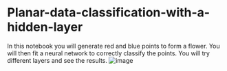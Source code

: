 # Planar-data-classification-with-a-hidden-layer
In this notebook you will generate red and blue points to form a flower. 
You will then fit a neural network to correctly classify the points. 
You will try different layers and see the results.
![image](https://d3c33hcgiwev3.cloudfront.net/imageAssetProxy.v1/ZWaFhXvJEee4vAqXrrsRwg_d82c6d2cd5729c93fb76e37260abcbd2_Screen-Shot-2017-08-07-at-4.36.57-PM.png?expiry=1596326400000&hmac=amotxaaD4UlfW358Vq2usvM3zJwXq1JHcHHdPPDifJM)
